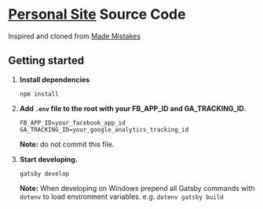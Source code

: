 # [Personal Site](https://prabinpoudel.com.np) Source Code

Inspired and cloned from [Made Mistakes](https://github.com/mmistakes/made-mistakes-gatsby/tree/master/src)

## Getting started

1. **Install dependencies**

   ```shell
   npm install
   ```

2. **Add `.env` file to the root with your FB_APP_ID and GA_TRACKING_ID.**

   ```env file
   FB_APP_ID=your_facebook_app_id
   GA_TRACKING_ID=your_google_analytics_tracking_id
   ```

   **Note:** do not commit this file.

3. **Start developing.**

   ```shell
   gatsby develop
   ```

   **Note:** When developing on Windows prepend all Gatsby commands with `dotenv` to load environment variables. e.g. `dotenv gatsby build`
